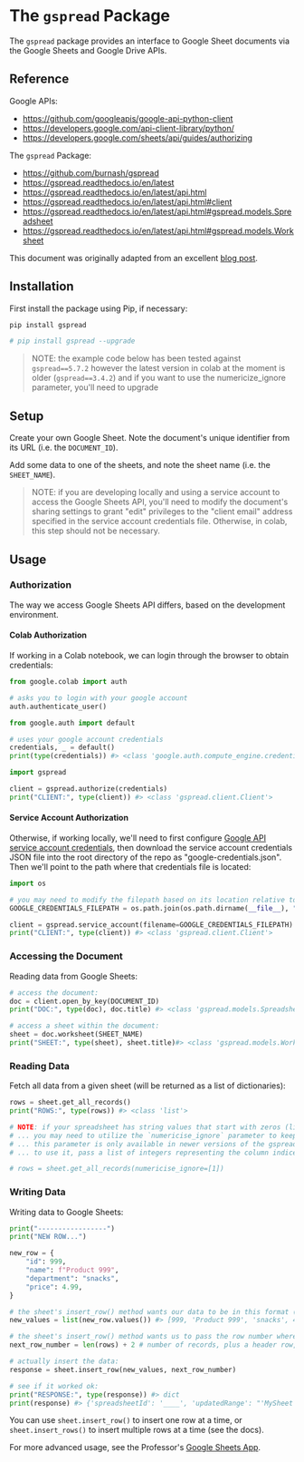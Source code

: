 # The `gspread` Package

The `gspread` package provides an interface to Google Sheet documents via the Google Sheets and Google Drive APIs.

## Reference

Google APIs:

  + https://github.com/googleapis/google-api-python-client
  + https://developers.google.com/api-client-library/python/
  + https://developers.google.com/sheets/api/guides/authorizing

The `gspread` Package:

  + https://github.com/burnash/gspread
  + https://gspread.readthedocs.io/en/latest
  + https://gspread.readthedocs.io/en/latest/api.html
  + https://gspread.readthedocs.io/en/latest/api.html#client
  + https://gspread.readthedocs.io/en/latest/api.html#gspread.models.Spreadsheet
  + https://gspread.readthedocs.io/en/latest/api.html#gspread.models.Worksheet


This document was originally adapted from an excellent [blog post](https://www.twilio.com/blog/2017/02/an-easy-way-to-read-and-write-to-a-google-spreadsheet-in-python.html).

## Installation

First install the package using Pip, if necessary:

```sh
pip install gspread

# pip install gspread --upgrade
```

> NOTE: the example code below has been tested against `gspread==5.7.2` however the latest version in colab at the moment is older (`gspread==3.4.2`) and if you want to use the numericize_ignore parameter, you'll need to upgrade

## Setup

Create your own Google Sheet. Note the document's unique identifier from its URL (i.e. the `DOCUMENT_ID`).

Add some data to one of the sheets, and note the sheet name (i.e. the `SHEET_NAME`).

> NOTE: if you are developing locally and using a service account to access the Google Sheets API, you'll need to modify the document's sharing settings to grant "edit" privileges to the "client email" address specified in the service account credentials file. Otherwise, in colab, this step should not be necessary.


## Usage

### Authorization

The way we access Google Sheets API differs, based on the development environment.

#### Colab Authorization

If working in a Colab notebook, we can login through the browser to obtain credentials:

```py
from google.colab import auth

# asks you to login with your google account
auth.authenticate_user()
```

```py
from google.auth import default

# uses your google account credentials
credentials, _ = default()
print(type(credentials)) #> <class 'google.auth.compute_engine.credentials.Credentials'>
```

```py
import gspread

client = gspread.authorize(credentials)
print("CLIENT:", type(client)) #> <class 'gspread.client.Client'>
```

#### Service Account Authorization

Otherwise, if working locally, we'll need to first configure [Google API service account credentials](/notes/devtools/google-apis.md#service-account-credentials), then download the service account credentials JSON file into the root directory of the repo as "google-credentials.json". Then we'll point to the path where that credentials file is located:

```py
import os

# you may need to modify the filepath based on its location relative to your Python script (see the `os` module notes)
GOOGLE_CREDENTIALS_FILEPATH = os.path.join(os.path.dirname(__file__), "..", "google-credentials.json")

client = gspread.service_account(filename=GOOGLE_CREDENTIALS_FILEPATH)
print("CLIENT:", type(client)) #> <class 'gspread.client.Client'>
```


### Accessing the Document

Reading data from Google Sheets:

```py
# access the document:
doc = client.open_by_key(DOCUMENT_ID)
print("DOC:", type(doc), doc.title) #> <class 'gspread.models.Spreadsheet'>

# access a sheet within the document:
sheet = doc.worksheet(SHEET_NAME)
print("SHEET:", type(sheet), sheet.title)#> <class 'gspread.models.Worksheet'>
```

### Reading Data

Fetch all data from a given sheet (will be returned as a list of dictionaries):

```py
rows = sheet.get_all_records()
print("ROWS:", type(rows)) #> <class 'list'>
```

```sh
# NOTE: if your spreadsheet has string values that start with zeros (like "06510"),
# ... you may need to utilize the `numericise_ignore` parameter to keep the leading zeros
# ... this parameter is only available in newer versions of the gspread package.
# ... to use it, pass a list of integers representing the column indices (starting at 1)

# rows = sheet.get_all_records(numericise_ignore=[1])
```

### Writing Data

Writing data to Google Sheets:

```py
print("-----------------")
print("NEW ROW...")

new_row = {
    "id": 999,
    "name": f"Product 999",
    "department": "snacks",
    "price": 4.99,
}

# the sheet's insert_row() method wants our data to be in this format (see docs):
new_values = list(new_row.values()) #> [999, 'Product 999', 'snacks', 4.99]

# the sheet's insert_row() method wants us to pass the row number where this will be inserted (see docs):
next_row_number = len(rows) + 2 # number of records, plus a header row, plus one

# actually insert the data:
response = sheet.insert_row(new_values, next_row_number)

# see if it worked ok:
print("RESPONSE:", type(response)) #> dict
print(response) #> {'spreadsheetId': '____', 'updatedRange': "'MySheet'!A9:D9", 'updatedRows': 1, 'updatedColumns': 4, 'updatedCells': 4}
```

You can use `sheet.insert_row()` to insert one row at a time, or `sheet.insert_rows()` to insert multiple rows at a time (see the docs).

For more advanced usage, see the Professor's [Google Sheets App](https://github.com/prof-rossetti/flask-sheets-template-2023/blob/main/app/spreadsheet_service.py).
